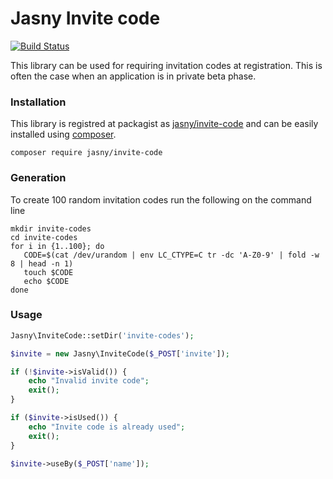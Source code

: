 Jasny Invite code
=================

[![Build Status](https://secure.travis-ci.org/jasny/db.png?branch=master)](http://travis-ci.org/jasny/invite-code)

This library can be used for requiring invitation codes at registration. This is often the case when an application is in private beta phase.

### Installation

This library is registred at packagist as [jasny/invite-code](https://packagist.org/packages/jasnyinvite-codedb) and can be easily installed using [composer](http://getcomposer.org/).

    composer require jasny/invite-code

### Generation

To create 100 random invitation codes run the following on the command line

```
mkdir invite-codes
cd invite-codes
for i in {1..100}; do
   CODE=$(cat /dev/urandom | env LC_CTYPE=C tr -dc 'A-Z0-9' | fold -w 8 | head -n 1)
   touch $CODE
   echo $CODE
done
```

### Usage

```php
Jasny\InviteCode::setDir('invite-codes');

$invite = new Jasny\InviteCode($_POST['invite']);

if (!$invite->isValid()) {
    echo "Invalid invite code";
    exit();
}

if ($invite->isUsed()) {
    echo "Invite code is already used";
    exit();
}

$invite->useBy($_POST['name']);
```

